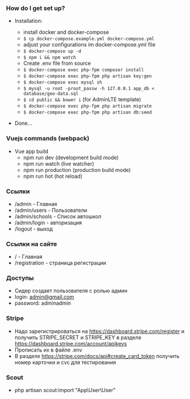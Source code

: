 ### How do I get set up? ###

* Installation:
	* install docker and docker-compose
	* `$ cp docker-compose.example.yml docker-compose.yml`
	* adjust your configurations im docker-compose.yml file
	* `$ docker-compose up -d`
	* `$ npm i && npm watch`
	* Create .env file from source
	* `$ docker-compose exec php-fpm composer install`
	* `$ docker-compose exec php-fpm php artisan key:gen`
	* `$ docker-compose exec mysql sh`
	* `$ mysql -u root -proot_passw -h 127.0.0.1 app_db < database/geo-data.sql`
	* `$ cd public && bower i` (for AdminLTE template)
	* `$ docker-compose exec php-fpm php artisan migrate`
	* `$ docker-compose exec php-fpm php artisan db:seed`
	
* Done...

### Vuejs commands (webpack) ###

* Vue app build
	* npm run dev        (development build mode)
	* npm run watch      (live watcher)
	* npm run production (production build mode)
	* npm run hot        (hot reload)

### Ссылки ###

* /admin - Главная
* /admin/users - Пользователи
* /admin/schools - Список автошкол
* /admin/login - авторизация
* /logout - выход

### Ссылки на сайте ###
* / - Главная
* /registration - страница регистрации


### Доступы ###

* Сидер создает пользователя с ролью админ
* login: admin@gmail.com
* password: adminadmin

### Stripe ###
* Надо зарегистрироваться на https://dashboard.stripe.com/register
и получить STRIPE_SECRET и STRIPE_KEY в разделе https://dashboard.stripe.com/account/apikeys
* Прописать их в файле .env
* В разделе https://stripe.com/docs/api#create_card_token получить номер карточки и cvc для тестирования

### Scout ###
* php artisan scout:import "App\User\User"